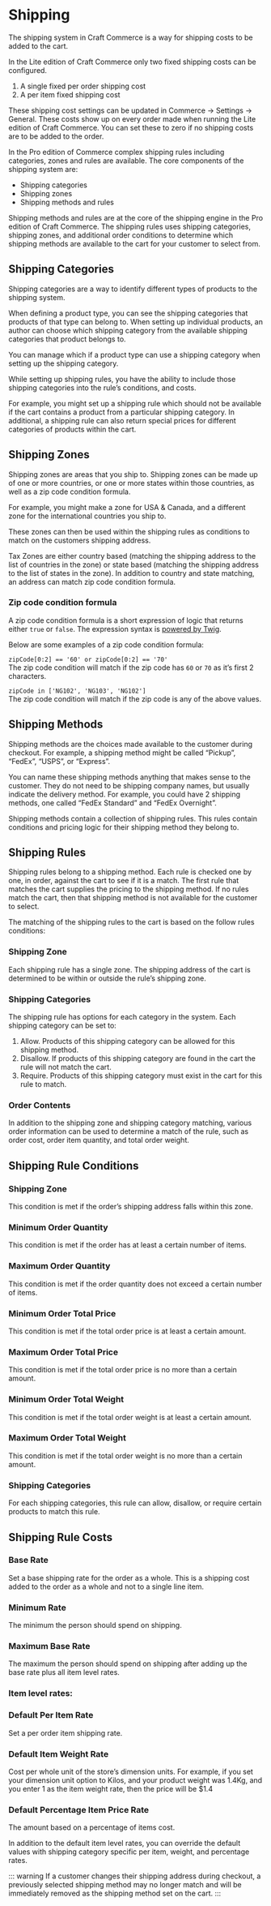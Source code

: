 # Shipping

The shipping system in Craft Commerce is a way for shipping costs to be added to the cart.

In the Lite edition of Craft Commerce only two fixed shipping costs can be configured.

1) A single fixed per order shipping cost
2) A per item fixed shipping cost

These shipping cost settings can be updated in Commerce → Settings → General. These costs show up on every order made when running the Lite edition of Craft Commerce.
You can set these to zero if no shipping costs are to be added to the order.

In the Pro edition of Commerce complex shipping rules including categories, zones and rules are available. The core components of the shipping system are:

- Shipping categories
- Shipping zones
- Shipping methods and rules

Shipping methods and rules are at the core of the shipping engine in the Pro edition of Craft Commerce.
The shipping rules uses shipping categories, shipping zones, and additional order conditions to determine which shipping methods are available to the cart for your customer to select from.

## Shipping Categories

Shipping categories are a way to identify different types of products to the shipping system.

When defining a product type, you can see the shipping categories that products of that type can belong to. When setting up individual products, an author can choose which shipping category from the available shipping categories that product belongs to.

You can manage which if a product type can use a shipping category when setting up the shipping category.

While setting up shipping rules, you have the ability to include those shipping categories into the rule’s conditions, and costs.

For example, you might set up a shipping rule which should not be available if the cart contains a product from a particular shipping category. In additional, a shipping rule can also return special prices for different categories of products within the cart.

## Shipping Zones

Shipping zones are areas that you ship to. Shipping zones can be made up of one or more countries, or one or more states within those countries, as well as a zip code condition formula.

For example, you might make a zone for USA & Canada, and a different zone for the international countries you ship to.

These zones can then be used within the shipping rules as conditions to match on the customers shipping address.

Tax Zones are either country based (matching the shipping address to the list of countries in the zone) or state based (matching the shipping address to the list of states in the zone). In addition
to country and state matching, an address can match zip code condition formula.

### Zip code condition formula

A zip code condition formula is a short expression of logic that returns either `true` or `false`. The expression syntax is [powered by Twig](https://twig.symfony.com/doc/2.x/templates.html#expressions).

Below are some examples of a zip code condition formula:

`zipCode[0:2] == '60' or zipCode[0:2] == '70'`\
The zip code condition will match if the zip code has `60` or `70` as it’s first 2 characters.

`zipCode in ['NG102', 'NG103', 'NG102']`\
The zip code condition will match if the zip code is any of the above values.

## Shipping Methods

Shipping methods are the choices made available to the customer during checkout. For example, a shipping method might be called “Pickup”, “FedEx”, “USPS”, or “Express”.

You can name these shipping methods anything that makes sense to the customer. They do not need to be shipping company names, but usually indicate the delivery method. For example, you could have 2 shipping methods, one called “FedEx Standard” and “FedEx Overnight”.

Shipping methods contain a collection of shipping rules. This rules contain conditions and pricing logic for their shipping method they belong to.

## Shipping Rules

Shipping rules belong to a shipping method. Each rule is checked one by one, in order, against the cart to see if it is a match. The first rule that matches the cart supplies the pricing to the shipping method. If no rules match the cart, then that shipping method is not available for the customer to select.

The matching of the shipping rules to the cart is based on the follow rules conditions:

### Shipping Zone

Each shipping rule has a single zone. The shipping address of the cart is determined to be within or outside the rule’s shipping zone.

### Shipping Categories

The shipping rule has options for each category in the system. Each shipping category can be set to:

1. Allow. Products of this shipping category can be allowed for this shipping method.
2. Disallow. If products of this shipping category are found in the cart the rule will not match the cart.
3. Require. Products of this shipping category must exist in the cart for this rule to match.

### Order Contents

In addition to the shipping zone and shipping category matching, various order information can be used to determine a match of the rule, such as order cost, order item quantity, and total order weight.

## Shipping Rule Conditions

### Shipping Zone

This condition is met if the order’s shipping address falls within this zone.

### Minimum Order Quantity

This condition is met if the order has at least a certain number of items.

### Maximum Order Quantity

This condition is met if the order quantity does not exceed a certain number of items.

### Minimum Order Total Price

This condition is met if the total order price is at least a certain amount.

### Maximum Order Total Price

This condition is met if the total order price is no more than a certain amount.

### Minimum Order Total Weight

This condition is met if the total order weight is at least a certain amount.

### Maximum Order Total Weight

This condition is met if the total order weight is no more than a certain amount.

### Shipping Categories

For each shipping categories, this rule can allow, disallow, or require certain products to match this rule.

## Shipping Rule Costs

### Base Rate

Set a base shipping rate for the order as a whole. This is a shipping cost added to the order as a whole and not to a single line item.

### Minimum Rate

The minimum the person should spend on shipping.

### Maximum Base Rate

The maximum the person should spend on shipping after adding up the base rate plus all item level rates.

### Item level rates:

### Default Per Item Rate

Set a per order item shipping rate.

### Default Item Weight Rate

Cost per whole unit of the store’s dimension units. For example, if you set your dimension unit option to Kilos, and your product weight was 1.4Kg, and you enter 1 as the item weight rate, then the price will be $1.4

### Default Percentage Item Price Rate

The amount based on a percentage of items cost.

In addition to the default item level rates, you can override the default values with shipping category specific per item, weight, and percentage rates.

::: warning
If a customer changes their shipping address during checkout, a previously selected shipping method may no longer match and will be immediately removed as the shipping method set on the cart.
:::
